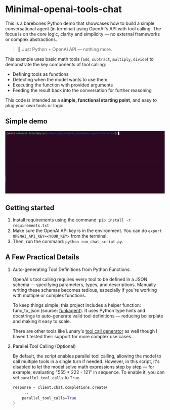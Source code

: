 # Minimal-openai-tools-chat
This is a barebones Python demo that showcases how to build a simple conversational agent (in terminal) using OpenAI's API with tool calling. The focus is on the core logic, clarity and simplicity — no external frameworks or complex abstractions.

> 🔧 Just Python + OpenAI API — nothing more.

This example uses basic math tools (`add`, `subtract`, `multiply`, `divide`) to demonstrate the key components of tool calling:
- Defining tools as functions
- Detecting when the model wants to use them
- Executing the function with provided arguments
- Feeding the result back into the conversation for further reasoning

This code is intended as a **simple, functional starting point**, and easy to plug your own tools or logic.


## Simple demo
![til](./resources/demo.gif)


## Getting started
1. Install requirements using the command: `pip install -r requirements.txt`
1. Make sure the OpenAI API key is in the environment. You can do `export OPENAI_API_KEY=<YOUR_KEY>` from the terminal.
1. Then, run the command: `python run_chat_script.py`.

## A Few Practical Details
1. Auto-generating Tool Definitions from Python Functions:

	OpenAI's tool calling requires every tool to be defined in a JSON schema — specifying parameters, types, and descriptions. Manually writing these schemas becomes tedious, especially if you're working with multiple or complex functions.

	To keep things simple, this project includes a helper function: func_to_json (source: [funkagent](https://github.com/aurelio-labs/funkagent/blob/main/funkagent/parser.py)). It uses Python type hints and docstrings to auto-generate valid tool definitions — reducing boilerplate and making it easy to scale.

	There are other tools like Lunary's [tool call generator](https://lunary.ai/tool-calls-generator) as well though I haven't tested their support for more complex use cases.

2. Parallel Tool Calling (Optional)

	By default, the script enables parallel tool calling, allowing the model to call multiple tools in a single turn if needed. However, in this script, it's disabled to let the model solve math expressions step by step — for example, evaluating "555 * 222 - 121" in sequence. To enable it, you can set `parallel_tool_calls` to `True`.
	```python
	response = client.chat.completions.create(
	    ...
	    parallel_tool_calls=True
	)
	```
